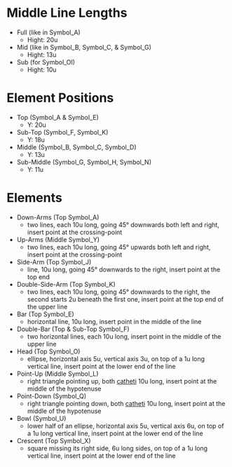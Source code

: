 # Middle Line Lengths
- Full (like in Symbol_A)
  - Hight: 20u
- Mid (like in Symbol_B, Symbol_C, & Symbol_G)
  - Hight: 13u
- Sub (for Symbol_OI)
  - Hight: 10u

# Element Positions
- Top (Symbol_A & Symbol_E)
  - Y: 20u
- Sub-Top (Symbol_F, Symbol_K)
  - Y: 18u
- Middle (Symbol_B, Symbol_C, Symbol_D)
  - Y: 13u
- Sub-Middle (Symbol_G, Symbol_H, Symbol_N)
  - Y: 11u

# Elements
- Down-Arms (Top Symbol_A)
  - two lines, each 10u long, going 45° downwards both left and right, insert point at the crossing-point
- Up-Arms (Middle Symbol_Y)
  - two lines, each 10u long, going 45° upwards both left and right, insert point at the crossing-point
- Side-Arm (Top Symbol_J)
  - line, 10u long, going 45° downwards to the right, insert point at the top end
- Double-Side-Arm (Top Symbol_K)
  - two lines, each 10u long, going 45° downwards to the right, the second starts 2u beneath the first one, insert point at the top end of the upper line
- Bar (Top Symbol_E)
  - horizontal line, 10u long, insert point in the middle of the line
- Double-Bar (Top & Sub-Top Symbol_F)
  - two horizontal lines, each 10u long, insert point in the middle of the upper line
- Head (Top Symbol_O)
  - ellipse, horizontal axis 5u, vertical axis 3u, on top of a 1u long vertical line, insert point at the lower end of the line
- Point-Up (Middle Symbol_L)
  - right triangle pointing up, both [catheti](https://en.wikipedia.org/wiki/Cathetus) 10u long, insert point at the middle of the hypotenuse
- Point-Down (Symbol_Q)
  - right triangle pointing down, both [catheti](https://en.wikipedia.org/wiki/Cathetus) 10u long, insert point at the middle of the hypotenuse
- Bowl (Symbol_U)
  - lower half of an ellipse, horizontal axis 5u, vertical axis 6u, on top of a 1u long vertical line, insert point at the lower end of the line 
- Crescent (Top Symbol_X)
  - square missing its right side, 6u long sides, on top of a 1u long vertical line, insert point at the lower end of the line 
